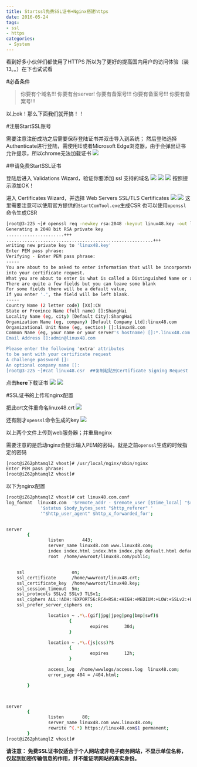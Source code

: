 ```yaml
---
title: Startssl免费SSL证书+Nginx搭建https
date: 2016-05-24
tags:
- ssl
- https
categories:
 - System
---
```




看到好多小伙伴们都使用了HTTPS
所以为了更好的提高国内用户的访问体验（装13。。）在下也试试看

#必备条件

> 你要有个域名!!!
> 你要有台server!
> 你要有备案号!!!
> 你要有备案号!!!
> 你要有备案号!!!

以上ok！那么下面我们就开搞！！


#注册StartSSL账号

需要注意注册成功之后需要保存登陆证书并双击导入到系统；
然后登陆选择Authenticate进行登陆，需使用IE或者Microsoft Edge浏览器，由于会弹出证书允许提示，所以chrome无法加载证书
![][1]

#申请免费StartSSL证书

登陆后进入 Validations Wizard，验证你要添加 ssl 支持的域名
![][2]
![][3]
![][4]
按照提示添加OK！

进入 Certificates Wizard，并选择 Web Servers SSL/TLS Certificates
![][5]
![][6]
这里需要注意可以使用官方提供的`StartComTool.exe`生成CSR
也可以使用`openssl`命令生成CSR

```bash
[root@3-225 ~]# openssl req -newkey rsa:2048 -keyout linux48.key -out linux48.csr                 
Generating a 2048 bit RSA private key
......................+++
........................................................+++
writing new private key to 'linux48.key'
Enter PEM pass phrase:
Verifying - Enter PEM pass phrase:
-----
You are about to be asked to enter information that will be incorporated
into your certificate request.
What you are about to enter is what is called a Distinguished Name or a DN.
There are quite a few fields but you can leave some blank
For some fields there will be a default value,
If you enter '.', the field will be left blank.
-----
Country Name (2 letter code) [XX]:CN
State or Province Name (full name) []:ShangHai
Locality Name (eg, city) [Default City]:ShangHai
Organization Name (eg, company) [Default Company Ltd]:linux48.com
Organizational Unit Name (eg, section) []:linux48.com
Common Name (eg, your name or your server's hostname) []:*.linux48.com
Email Address []:admin@linux48.com

Please enter the following 'extra' attributes
to be sent with your certificate request
A challenge password []:
An optional company name []:
[root@3-225 ~]#cat linux48.csr  ##复制粘贴到Certificate Signing Request (CSR):
```


点击**here**下载证书
![][7]
![][8]

#SSL证书的上传和nginx配置

把此crt文件重命名linux48.crt
![][9]

还有刚才`openssl`命令生成的key
![][10]

以上两个文件上传到web服务器；并重启nginx

需要注意的是启动nginx会提示输入PEM的密码，就是之前`openssl`生成的时候指定的密码
```bash
[root@iZ62phtamqlZ vhost]# /usr/local/nginx/sbin/nginx
Enter PEM pass phrase:
[root@iZ62phtamqlZ vhost]# 
```

以下为nginx配置

```bash
[root@iZ62phtamqlZ vhost]# cat linux48.com.conf 
log_format  linux48.com  '$remote_addr - $remote_user [$time_local] "$request" '
             '$status $body_bytes_sent "$http_referer" '
             '"$http_user_agent" $http_x_forwarded_for';


server
        {
                listen       443;
                server_name linux48.com www.linux48.com;
                index index.html index.htm index.php default.html default.htm default.php;
                root  /home/wwwroot/linux48.com/public;


    ssl                  on;
    ssl_certificate      /home/wwwroot/linux48.crt;
    ssl_certificate_key  /home/wwwroot/linux48.key;
    ssl_session_timeout  5m;
    ssl_protocols SSLv2 SSLv3 TLSv1;
    ssl_ciphers ALL:!ADH:!EXPORT56:RC4+RSA:+HIGH:+MEDIUM:+LOW:+SSLv2:+EXP;
    ssl_prefer_server_ciphers on;

                location ~ .*\.(gif|jpg|jpeg|png|bmp|swf)$
                        {
                                expires      30d;
                        }

                location ~ .*\.(js|css)?$
                        {
                                expires      12h;
                        }

                access_log  /home/wwwlogs/access.log  linux48.com;
                error_page 404 = /404.html;

        }



server
        {
                listen       80;
                server_name linux48.com www.linux48.com;
                rewrite ^(.*) https://linux48.com$1 permanent;
        }
[root@iZ62phtamqlZ vhost]# 
```

**请注意： 免费SSL证书仅适合于个人网站或非电子商务网站，不显示单位名称，仅起到加密传输信息的作用，并不能证明网站的真实身份。**

  [1]: http://r6.loli.io/Bzq2Yn.png
  [2]: http://r5.loli.io/INB7jm.png
  [3]: http://r6.loli.io/Fruy6b.png
  [4]: http://r.loli.io/nuqMba.png
  [5]: http://r.loli.io/yiQvEb.png
  [6]: http://r6.loli.io/n2qe22.png
  [7]: http://r5.loli.io/fy2EFb.png
  [8]: http://r6.loli.io/uYvyey.png
  [9]: http://r6.loli.io/VvEbie.png
  [10]: http://r.loli.io/EBNr2u.png
